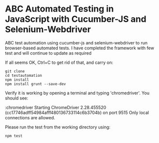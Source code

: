 # ABC Automated Testing in JavaScript with Cucumber-JS and Selenium-Webdriver

ABC test automation using cucumber-js and selenium-webdriver to run browser-based automated tests.
I have completed the framework with few test and  will continue to update as required




If all seems OK, Ctrl+C to get rid of that, and carry on:

    git clone
    cd testautomation
    npm install
    npm install grunt --save-dev

Verify it is working by opening a terminal and typing 'chromedriver'. You should see:

 :chromedriver
Starting ChromeDriver 2.28.455520 (cc17746adff54984afff480136733114c6b3704b) on port 9515
Only local connections are allowed.

Please run the test from the working directory using:
  
    npm test
  
 
